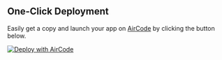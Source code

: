 ## One-Click Deployment

Easily get a copy and launch your app on [AirCode](https://aircode.io/) by clicking the button below.

[![Deploy with AirCode](https://aircode.io/aircode-deploy-button.svg)](https://aircode.io/dashboard?owner=HighSpiRitsdx&repo=Feishu-OpenAI&path=&appname=ChatGPT%20for%20Feishu_Probe)